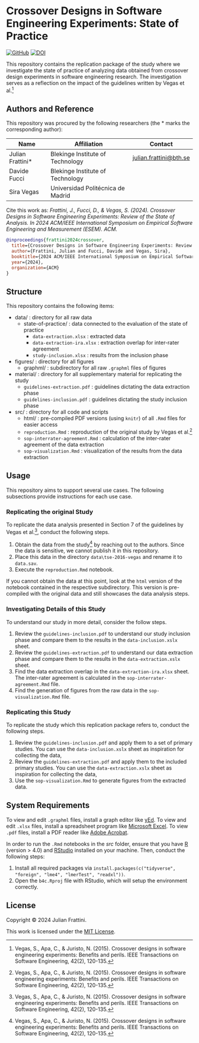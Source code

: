 # Crossover Designs in Software Engineering Experiments: State of Practice

[![GitHub](https://img.shields.io/github/license/JulianFrattini/sem-cde)](./LICENSE)
[![DOI](https://zenodo.org/badge/769027936.svg)](https://zenodo.org/doi/10.5281/zenodo.13312638)

This repository contains the replication package of the study where we investigate the state of practice of analyzing data obtained from crossover design experiments in software engineering research.
The investigation serves as a reflection on the impact of the guidelines written by Vegas et al.[^1]

## Authors and Reference

This repository was procured by the following researchers (the * marks the corresponding author):

| Name | Affiliation | Contact |
|---|---|---|
| Julian Frattini* | Blekinge Institute of Technology | julian.frattini@bth.se |
| Davide Fucci | Blekinge Institute of Technology | |
| Sira Vegas | Universidad Politécnica de Madrid | |

Cite this work as: _Frattini, J., Fucci, D., & Vegas, S. (2024). Crossover Designs in Software Engineering Experiments: Review of the State of Analysis. In 2024 ACM/IEEE International Symposium on Empirical Software Engineering and Measurement (ESEM). ACM._

```bibtex
@inproceedings{frattini2024crossover,
  title={Crossover Designs in Software Engineering Experiments: Review of the State of Analysis},
  author={Frattini, Julian and Fucci, Davide and Vegas, Sira},
  booktitle={2024 ACM/IEEE International Symposium on Empirical Software Engineering and Measurement (ESEM)},
  year={2024},
  organization={ACM}
}
```

## Structure

This repository contains the following items:

* data/ : directory for all raw data
  * state-of-practice/ : data connected to the evaluation of the state of practice
    * `data-extraction.xlsx` : extracted data
    * `data-extraction-ira.xlsx` : extraction overlap for inter-rater agreement
    * `study-inclusion.xlsx` : results from the inclusion phase
* figures/ : directory for all figures
  * graphml/ : subdirectory for all raw `.graphml` files of figures
* material/ : directory for all supplementary material for replicating the study
  * `guidelines-extraction.pdf` : guidelines dictating the data extraction phase
  * `guidelines-inclusion.pdf` : guidelines dictating the study inclusion phase
* src/ : directory for all code and scripts
  * html/ : pre-compiled PDF versions (using `knitr`) of all `.Rmd` files for easier access
  * `reproduction.Rmd` : reproduction of the original study by Vegas et al.[^1]
  * `sop-interrater-agreement.Rmd` : calculation of the inter-rater agreement of the data extraction
  * `sop-visualization.Rmd` : visualization of the results from the data extraction
  
## Usage

This repository aims to support several use cases.
The following subsections provide instructions for each use case.

### Replicating the original Study

To replicate the data analysis presented in Section 7 of the guidelines by Vegas et al.[^1], conduct the following steps.

1. Obtain the data from the study[^1] by reaching out to the authors. Since the data is sensitive, we cannot publish it in this repository.
2. Place this data in the directory `data\tse-2016-vegas` and rename it to `data.sav`.
3. Execute the `reproduction.Rmd` notebook.

If you cannot obtain the data at this point, look at the `html` version of the notebook contained in the respective subdirectory.
This version is pre-compiled with the original data and still showcases the data analysis steps.

### Investigating Details of this Study

To understand our study in more detail, consider the follow steps.

1. Review the `guidelines-inclusion.pdf` to understand our study inclusion phase and compare them to the results in the `data-inclusion.xslx` sheet.
2. Review the `guidelines-extraction.pdf` to understand our data extraction phase and compare them to the results in the `data-extraction.xslx` sheet.
3. Find the data extraction overlap in the `data-extraction-ira.xlsx` sheet. The inter-rater agreement is calculated in the `sop-interrater-agreement.Rmd` file.
4. Find the generation of figures from the raw data in the `sop-visualization.Rmd` file.

### Replicating this Study

To replicate the study which this replication package refers to, conduct the following steps.

1. Review the `guidelines-inclusion.pdf` and apply them to a set of primary studies. You can use the `data-inclusion.xslx` sheet as inspiration for collecting the data,
2. Review the `guidelines-extraction.pdf` and apply them to the included primary studies. You can use the `data-extraction.xslx` sheet as inspiration for collecting the data,
3. Use the `sop-visualization.Rmd` to generate figures from the extracted data.

## System Requirements

To view and edit `.graphml` files, install a graph editor like [yEd](https://www.yworks.com/products/yed).
To view and edit `.xlsx` files, install a spreadsheet program like [Microsoft Excel](https://www.microsoft.com/en/microsoft-365/excel).
To view `.pdf` files, install a PDF reader like [Adobe Acrobat](https://www.adobe.com/en/acrobat/pdf-reader.html).

In order to run the `.Rmd` notebooks in the *src* folder, ensure that you have [R](https://ftp.acc.umu.se/mirror/CRAN/) (version > 4.0) and [RStudio](https://posit.co/download/rstudio-desktop/#download) installed on your machine. 
Then, conduct the following steps:

1. Install all required packages via `install.packages(c("tidyverse", "foreign", "lme4", "lmerTest", "readxl"))`.
2. Open the `b4c.Rproj` file with RStudio, which will setup the environment correctly.

## License

Copyright © 2024 Julian Frattini.

This work is licensed under the [MIT License](./LICENSE).
  
[^1]: Vegas, S., Apa, C., & Juristo, N. (2015). Crossover designs in software engineering experiments: Benefits and perils. IEEE Transactions on Software Engineering, 42(2), 120-135.